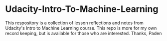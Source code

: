 # Udacity-Intro-To-Machine-Learning
This respository is a collection of lesson reflections and notes from Udacity's Intro to Machine Learning course.
This repo is more for my own record keeping, but is available for those who are interested. Thanks, Paden
